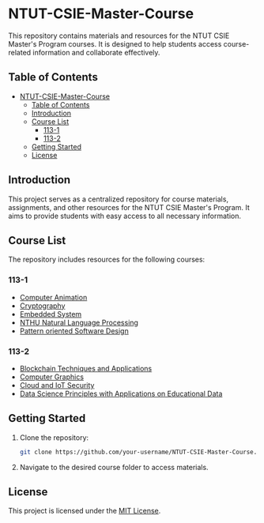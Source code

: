 # NTUT-CSIE-Master-Course

This repository contains materials and resources for the NTUT CSIE Master's Program courses. It is designed to help students access course-related information and collaborate effectively.

## Table of Contents
- [NTUT-CSIE-Master-Course](#ntut-csie-master-course)
  - [Table of Contents](#table-of-contents)
  - [Introduction](#introduction)
  - [Course List](#course-list)
    - [113-1](#113-1)
    - [113-2](#113-2)
  - [Getting Started](#getting-started)
  - [License](#license)

## Introduction
This project serves as a centralized repository for course materials, assignments, and other resources for the NTUT CSIE Master's Program. It aims to provide students with easy access to all necessary information.

## Course List
The repository includes resources for the following courses:
### 113-1
  - [Computer Animation](./113-1/Computer-Animation)
  - [Cryptography](./113-1/Cryptography)
  - [Embedded System](./113-1/Embedded-System)
  - [NTHU Natural Language Processing](./113-1/NTHU-Natural-Language-Processing)
  - [Pattern oriented Software Design](./113-1/Pattern-oriented-Software-Design)
### 113-2
  - [Blockchain Techniques and Applications](./113-2/Blockchain-Techniques-and-Applications)
  - [Computer Graphics](./113-2/Computer-Graphics)
  - [Cloud and IoT Security](./113-2/)
  - [Data Science Principles with Applications on Educational Data](./113-2/Data-Science-Principles-with-Applications-on-Educational-Data)

## Getting Started
1. Clone the repository:
    ```bash
    git clone https://github.com/your-username/NTUT-CSIE-Master-Course.git
    ```
2. Navigate to the desired course folder to access materials.

## License
This project is licensed under the [MIT License](./LICENSE).